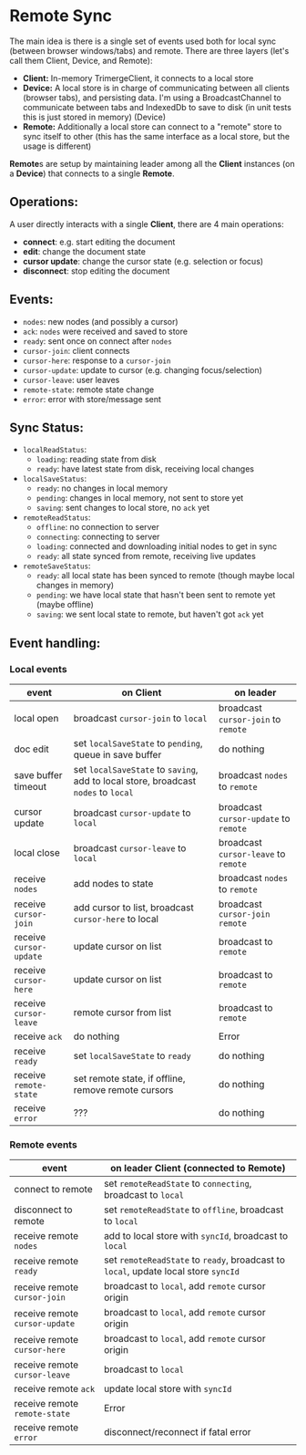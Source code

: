 # Remote Sync

The main idea is there is a single set of events used both for local sync (between browser windows/tabs) and remote. There are three layers (let's call them Client, Device, and Remote):

- **Client:** In-memory TrimergeClient, it connects to a local store
- **Device:** A local store is in charge of communicating between all clients (browser tabs), and persisting data. I'm using a BroadcastChannel to communicate between tabs and IndexedDb to save to disk (in unit tests this is just stored in memory) (Device)
- **Remote:** Additionally a local store can connect to a "remote" store to sync itself to other (this has the same interface as a local store, but the usage is different)

**Remote**s are setup by maintaining leader among all the **Client** instances (on a **Device**) that connects to a single **Remote**.

## Operations:

A user directly interacts with a single **Client**, there are 4 main operations:

- **connect**: e.g. start editing the document
- **edit**: change the document state
- **cursor update**: change the cursor state (e.g. selection or focus)
- **disconnect**: stop editing the document

## Events:

- `nodes`: new nodes (and possibly a cursor)
- `ack`: `nodes` were received and saved to store
- `ready`: sent once on connect after `nodes`
- `cursor-join`: client connects
- `cursor-here`: response to a `cursor-join`
- `cursor-update`: update to cursor (e.g. changing focus/selection)
- `cursor-leave`: user leaves
- `remote-state`: remote state change
- `error`: error with store/message sent

## Sync Status:

- `localReadStatus`:
  - `loading`: reading state from disk
  - `ready`: have latest state from disk, receiving local changes
- `localSaveStatus`:
  - `ready`: no changes in local memory
  - `pending`: changes in local memory, not sent to store yet
  - `saving`: sent changes to local store, no `ack` yet
- `remoteReadStatus`:
  - `offline`: no connection to server
  - `connecting`: connecting to server
  - `loading`: connected and downloading initial nodes to get in sync
  - `ready`: all state synced from remote, receiving live updates
- `remoteSaveStatus`:
  - `ready`: all local state has been synced to remote (though maybe local changes in memory)
  - `pending`: we have local state that hasn't been sent to remote yet (maybe offline)
  - `saving`: we sent local state to remote, but haven't got `ack` yet

## Event handling:

### Local events

| event                   | on **Client**                                                                      | on **leader**                         |
| ----------------------- | ---------------------------------------------------------------------------------- | ------------------------------------- |
| local open              | broadcast `cursor-join` to `local`                                                 | broadcast `cursor-join` to `remote`   |
| doc edit                | set `localSaveState` to `pending`, queue in save buffer                            | do nothing                            |
| save buffer timeout     | set `localSaveState` to `saving`, add to local store, broadcast `nodes` to `local` | broadcast `nodes` to `remote`         |
| cursor update           | broadcast `cursor-update` to `local`                                               | broadcast `cursor-update` to `remote` |
| local close             | broadcast `cursor-leave` to `local`                                                | broadcast `cursor-leave` to `remote`  |
| receive `nodes`         | add nodes to state                                                                 | broadcast `nodes` to `remote`         |
| receive `cursor-join`   | add cursor to list, broadcast `cursor-here` to local                               | broadcast `cursor-join` `remote`      |
| receive `cursor-update` | update cursor on list                                                              | broadcast to `remote`                 |
| receive `cursor-here`   | update cursor on list                                                              | broadcast to `remote`                 |
| receive `cursor-leave`  | remote cursor from list                                                            | broadcast to `remote`                 |
| receive `ack`           | do nothing                                                                         | Error                                 |
| receive `ready`         | set `localSaveState` to `ready`                                                    | do nothing                            |
| receive `remote-state`  | set remote state, if offline, remove remote cursors                                | do nothing                            |
| receive `error`         | ???                                                                                | do nothing                            |

### Remote events

| event                          | on **leader Client** (connected to **Remote**)                                      |
| ------------------------------ | ----------------------------------------------------------------------------------- |
| connect to remote              | set `remoteReadState` to `connecting`, broadcast to `local`                         |
| disconnect to remote           | set `remoteReadState` to `offline`, broadcast to `local`                            |
| receive remote `nodes`         | add to local store with `syncId`, broadcast to `local`                              |
| receive remote `ready`         | set `remoteReadState` to `ready`, broadcast to `local`, update local store `syncId` |
| receive remote `cursor-join`   | broadcast to `local`, add `remote` cursor origin                                    |
| receive remote `cursor-update` | broadcast to `local`, add `remote` cursor origin                                    |
| receive remote `cursor-here`   | broadcast to `local`, add `remote` cursor origin                                    |
| receive remote `cursor-leave`  | broadcast to `local`                                                                |
| receive remote `ack`           | update local store with `syncId`                                                    |
| receive remote `remote-state`  | Error                                                                               |
| receive remote `error`         | disconnect/reconnect if fatal error                                                 |
